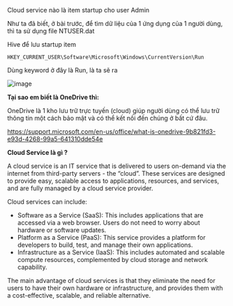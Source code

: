 Cloud service nào là item startup cho user Admin

Như ta đã biết, ở bài trước, để tìm dữ liệu của 1 ứng dụng của 1 người dùng, thì ta sử dụng file NTUSER.dat

Hive để lưu startup item

```HKEY_CURRENT_USER\Software\Microsoft\Windows\CurrentVersion\Run```

Dùng keyword ở đây là Run, là ta sẽ ra

![image](https://github.com/anhshidou/EHCCTFTraining/assets/120787381/f9fc4145-f5f2-4fbd-97d6-18d8a26c7fe0)

**Tại sao em biết là OneDrive thì:**

OneDrive là 1 kho lưu trữ trực tuyến (cloud) giúp người dùng có thể lưu trữ thông tin một cách bảo mật và có thể kết nối đến chúng ở bất cứ đâu.

https://support.microsoft.com/en-us/office/what-is-onedrive-9b821fd3-e93d-4268-99a5-641310dde54e

**Cloud Service là gì ?**

A cloud service is an IT service that is delivered to users on-demand via the internet from third-party servers - the “cloud”. These services are designed to provide easy, scalable access to applications, resources, and services, and are fully managed by a cloud service provider.

Cloud services can include:

- Software as a Service (SaaS): This includes applications that are accessed via a web browser. Users do not need to worry about hardware or software updates.
- Platform as a Service (PaaS): This service provides a platform for developers to build, test, and manage their own applications.
- Infrastructure as a Service (IaaS): This includes automated and scalable compute resources, complemented by cloud storage and network capability.

The main advantage of cloud services is that they eliminate the need for users to have their own hardware or infrastructure, and provides them with a cost-effective, scalable, and reliable alternative.





